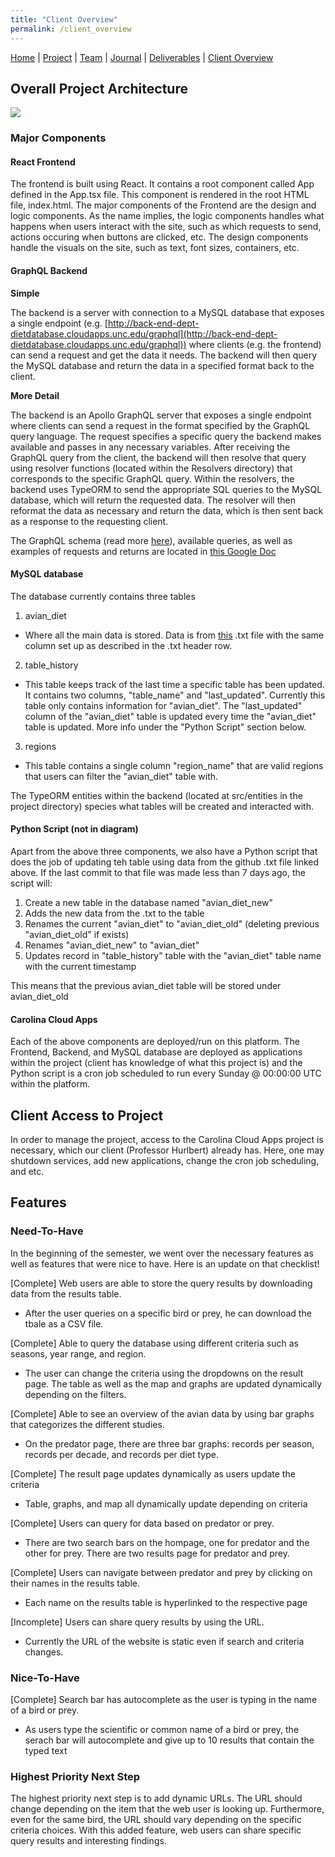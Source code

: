 ```yaml
---
title: "Client Overview"
permalink: /client_overview
---
```

[Home](/Overview/) |  [Project](/Overview/project) | [Team](/Overview/team) | [Journal](/Overview/journal) | [Deliverables](/Overview/deliverables) | [Client Overview](/Overview/client_overview)

## Overall Project Architecture

<img src="https://docs.google.com/drawings/d/e/2PACX-1vQ-fdJh91oJPH_JyRG85LArbDBjpiiCFDuYjytZ-0xZuUt9afiJ_MpOJVJm-emyyuwfSvCmFejkP-Z1/pub?w=960&amp;h=720">

### Major Components

#### React Frontend

The frontend is built using React. It contains a root component called App defined in the App.tsx file. This component is rendered in the root HTML file, index.html. The major components of the Frontend are the design and logic components. As the name implies, the logic components handles what happens when users interact with the site, such as which requests to send, actions occuring when buttons are clicked, etc. The design components handle the visuals on the site, such as text, font sizes, containers, etc.

#### GraphQL Backend

**Simple**

The backend is a server with connection to a MySQL database that exposes a single endpoint (e.g. [http://back-end-dept-dietdatabase.cloudapps.unc.edu/graphql](http://back-end-dept-dietdatabase.cloudapps.unc.edu/graphql)) where clients (e.g. the frontend) can send a request and get the data it needs. The backend will then query the MySQL database and return the data in a specified format back to the client.

**More Detail**

The backend is an Apollo GraphQL server that exposes a single endpoint where clients can send a request in the format specified by the GraphQL query language. The request specifies a specific query the backend makes available and passes in any necessary variables. After receiving the GraphQL query from the client, the backend will then resolve that query using resolver functions (located within the Resolvers directory) that corresponds to the specific GraphQL query. Within the resolvers, the backend uses TypeORM to send the appropriate SQL queries to the MySQL database, which will return the requested data. The resolver will then reformat the data as necessary and return the data, which is then sent back as a response to the requesting client.

The GraphQL schema (read more [here](https://graphql.org/learn/schema/)), available queries, as well as examples of requests and returns are located in [this Google Doc](https://docs.google.com/document/d/1AFhOHjLNl7l94i2NTPFfHFaCq1IXeK4Lfre-KeErWWY/edit?usp=sharing)

#### MySQL database

The database currently contains three tables
1. avian_diet
- Where all the main data is stored. Data is from [this](https://github.com/hurlbertlab/dietdatabase/blob/master/AvianDietDatabase.txt) .txt file with the same column set up as described in the .txt header row.
2. table_history
- This table keeps track of the last time a specific table has been updated. It contains two columns, "table_name" and "last_updated". Currently this table only contains information for "avian_diet". The "last_updated" column of the "avian_diet" table is updated every time the "avian_diet" table is updated. More info under the "Python Script" section below.
3. regions
- This table contains a single column "region_name" that are valid regions that users can filter the "avian_diet" table with.

The TypeORM entities within the backend (located at src/entities in the project directory) species what tables will be created and interacted with.

#### Python Script (not in diagram)

Apart from the above three components, we also have a Python script that does the job of updating teh table using data from the github .txt file linked above. If the last commit to that file was made less than 7 days ago, the script will:
1. Create a new table in the database named "avian_diet_new"
2. Adds the new data from the .txt to the table
3. Renames the current "avian_diet" to "avian_diet_old" (deleting previous "avian_diet_old" if exists)
4. Renames "avian_diet_new" to "avian_diet"
5. Updates record in "table_history" table with the "avian_diet" table name with the current timestamp

This means that the previous avian_diet table will be stored under avian_diet_old

#### Carolina Cloud Apps

Each of the above components are deployed/run on this platform. The Frontend, Backend, and MySQL database are deployed as applications within the project (client has knowledge of what this project is) and the Python script is a cron job scheduled to run every Sunday @ 00:00:00 UTC within the platform.

## Client Access to Project

In order to manage the project, access to the Carolina Cloud Apps project is necessary, which our client (Professor Hurlbert) already has. Here, one may shutdown services, add new applications, change the cron job scheduling, and etc.

## Features

### Need-To-Have

In the beginning of the semester, we went over the necessary features as well as features that were nice to have. Here is an update on that checklist!

[Complete] Web users are able to store the query results by downloading data from the results table.
- After the user queries on a specific bird or prey, he can download the tbale as a CSV file.

[Complete] Able to query the database using different criteria such as seasons, year range, and region.
- The user can change the criteria using the dropdowns on the result page. The table as well as the map and graphs are updated dynamically depending on the filters.

[Complete] Able to see an overview of the avian data by using bar graphs that categorizes the different studies.
- On the predator page, there are three bar graphs: records per season, records per decade, and records per diet type.

[Complete] The result page updates dynamically as users update the criteria
- Table, graphs, and map all dynamically update depending on criteria

[Complete] Users can query for data based on predator or prey.
- There are two search bars on the hompage, one for predator and the other for prey. There are two results page for predator and prey.

[Complete] Users can navigate between predator and prey by clicking on their names in the results table.
- Each name on the results table is hyperlinked to the respective page

[Incomplete] Users can share query results by using the URL.
- Currently the URL of the website is static even if search and criteria changes.

### Nice-To-Have

[Complete] Search bar has autocomplete as the user is typing in the name of a bird or prey.
- As users type the scientific or common name of a bird or prey, the serach bar will autocomplete and give up to 10 results that contain the typed text

### Highest Priority Next Step

The highest priority next step is to add dynamic URLs. The URL should change depending on the item that the web user is looking up. Furthermore, even for the same bird, the URL should vary depending on the specific criteria choices. With this added feature, web users can share specific query results and interesting findings.
